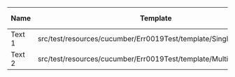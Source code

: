 |  Name  |                              Template                              | Single/Multi | Output Path |          File Pattern          |
|--------|--------------------------------------------------------------------|--------------|-------------|--------------------------------|
| Text 1 | src/test/resources/cucumber/Err0019Test/template/SingleTemplate.vm | Single       | single      | Destination.xml                |
| Text 2 | src/test/resources/cucumber/Err0019Test/template/MultiTemplate.vm  | Multi        | multi       | Destination\_${CLASS_NAME}.xml |

